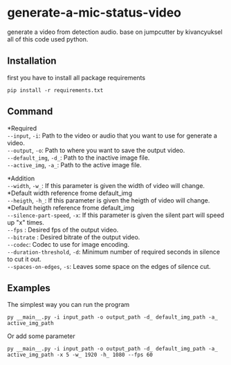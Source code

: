 # generate-a-mic-status-video
generate a video from detection audio.
base on jumpcutter by kivancyuksel
all of this code used python.

## Installation
first you have to install all package requirements
```
pip install -r requirements.txt
```

## Command
*Required  
`--input`, `-i`: Path to the video or audio that you want to use for generate a video.  
`--output`, `-o`: Path to where you want to save the output video.  
`--default_img`, `-d_`: Path to the inactive image file.  
`--active_img`, `-a_`: Path to the active image file.  
  
*Addition  
`--width`, `-w_`:  If this parameter is given the width of video will change. *Default width reference frome default_img   
`--heigth`, `-h_`:  If this parameter is given the heigth of video will change. *Default heigth reference frome default_img  
`--silence-part-speed`, `-x`: If this parameter is given the silent part will speed up "x" times.  
`--fps` : Desired fps of the output video.  
`--bitrate` : Desired bitrate of the output video.   
`--codec`: Codec to use for image encoding.  
`--duration-threshold`, `-d`: Minimum number of required seconds in silence to cut it out.  
`--spaces-on-edges`, `-s`: Leaves some space on the edges of silence cut.  

## Examples
The simplest way you can run the program
```
py __main__.py -i input_path -o output_path -d_ default_img_path -a_ active_img_path
```
Or add some parameter  
```
py __main__.py -i input_path -o output_path -d_ default_img_path -a_ active_img_path -x 5 -w_ 1920 -h_ 1080 --fps 60
```
